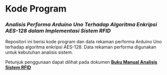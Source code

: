 # Kode Program

### *Analisis Performa Arduino Uno Terhadap Algoritma Enkripsi AES-128 dalam Implementasi Sistem RFID*

Repositori ini berisi kode program dan data rekaman performa Arduino Uno terhadap algoritma enkripsi AES-128.
Data rekaman performa digunakan untuk kebutuhan analisis sistem.

Petunjuk penggunaan dapat dilihat pada dokumen [**Buku Manual Analisis Sistem RFID**](link)
